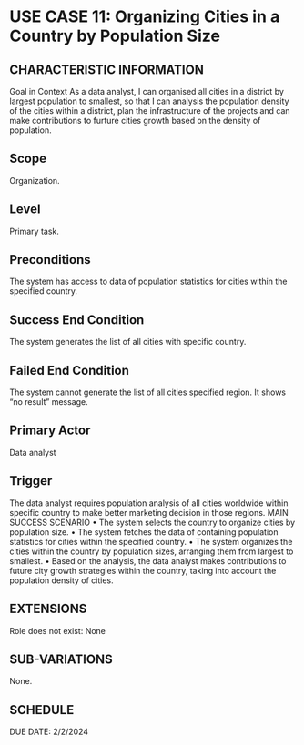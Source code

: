 # USE CASE 11: Organizing Cities in a Country by Population Size
## CHARACTERISTIC INFORMATION
Goal in Context
As a data analyst, I can organised all cities in a district by largest population to smallest, so that I can analysis the population density of the cities within a district, plan the infrastructure of the projects and can make contributions to furture cities growth based on the density of population.
## Scope
Organization.
## Level
Primary task.
## Preconditions
The system has access to data of population statistics for cities within the specified country.
## Success End Condition
The system generates the list of all cities with specific country.
## Failed End Condition
The system cannot generate the list of all cities specified region. It shows “no result” message.
## Primary Actor
Data analyst
## Trigger
The data analyst requires population analysis of all cities worldwide within specific country to make better marketing decision in those regions.
MAIN SUCCESS SCENARIO
•	The system selects the country to organize cities by population size.
•	The system fetches the data of containing population statistics for cities within the specified country.
•	The system organizes the cities within the country by population sizes, arranging them from largest to smallest.
•	Based on the analysis, the data analyst makes contributions to future city growth strategies within the country, taking into account the population density of cities.
## EXTENSIONS
Role does not exist:
None
## SUB-VARIATIONS
None.
## SCHEDULE
DUE DATE: 2/2/2024
